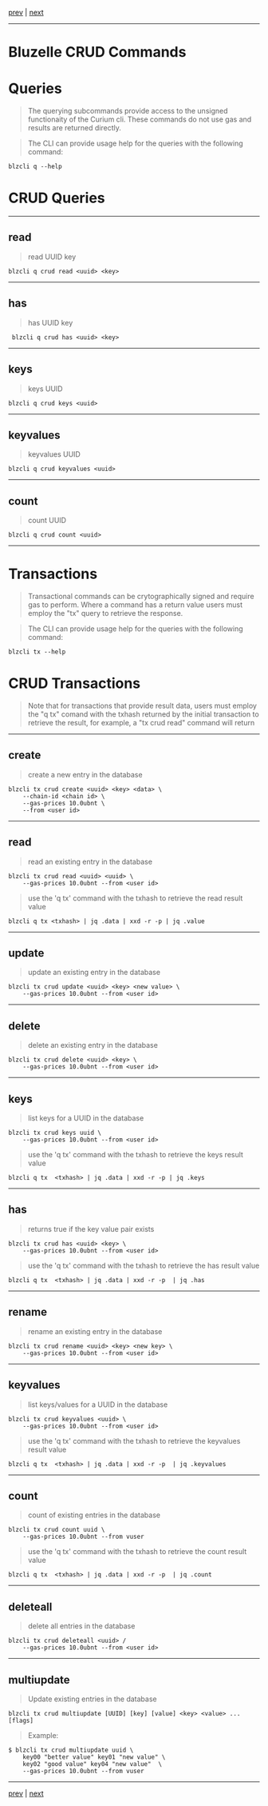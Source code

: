 [prev](../setup/deployaddl.md) | [next](../commands/useful.md)
***
Bluzelle CRUD Commands
======================
# Queries
>The querying subcommands provide access to the unsigned functionaity of the 
Curium cli. These commands do not use gas and results are returned directly.

>The CLI can provide usage help for the queries with the following command:

    blzcli q --help


# CRUD Queries
***
## read        
>read UUID key

    blzcli q crud read <uuid> <key>

***
## has         
>has UUID key

     blzcli q crud has <uuid> <key>

***
## keys        
>keys UUID

    blzcli q crud keys <uuid>

***
## keyvalues   
>keyvalues UUID

    blzcli q crud keyvalues <uuid>

***
## count       
>count UUID

    blzcli q crud count <uuid>

***
# Transactions
>Transactional commands can be crytographically signed and require gas to 
perform. Where a command has a return value users must employ the "tx" 
query to retrieve the response.

>The CLI can provide usage help for the queries with the following command:

    blzcli tx --help
    
# CRUD Transactions
>Note that for transactions that provide result data, users must employ the 
"q tx" comand with the txhash returned by the initial transaction to retrieve
the result, for example, a "tx crud read" command will return 

***
## create
>create a new entry in the database

    blzcli tx crud create <uuid> <key> <data> \
        --chain-id <chain id> \
        --gas-prices 10.0ubnt \
        --from <user id>
***
## read
>read an existing entry in the database

    blzcli tx crud read <uuid> <uuid> \
        --gas-prices 10.0ubnt --from <user id>
    
>use the 'q tx' command with the txhash to retrieve the read result value

    blzcli q tx <txhash> | jq .data | xxd -r -p | jq .value
***
## update
>update an existing entry in the database

    blzcli tx crud update <uuid> <key> <new value> \
        --gas-prices 10.0ubnt --from <user id>
    
***
## delete
>delete an existing entry in the database

    blzcli tx crud delete <uuid> <key> \
        --gas-prices 10.0ubnt --from <user id>
***
## keys
>list keys for a UUID in the database

    blzcli tx crud keys uuid \
        --gas-prices 10.0ubnt --from <user id>
    
>use the 'q tx' command with the txhash to retrieve the keys result value

    blzcli q tx  <txhash> | jq .data | xxd -r -p | jq .keys
***
## has
>returns true if the key value pair exists

    blzcli tx crud has <uuid> <key> \
        --gas-prices 10.0ubnt --from <user id>
        
>use the 'q tx' command with the txhash to retrieve the has result value

    blzcli q tx  <txhash> | jq .data | xxd -r -p  | jq .has


***
## rename
>rename an existing entry in the database

    blzcli tx crud rename <uuid> <key> <new key> \
        --gas-prices 10.0ubnt --from <user id>

***
## keyvalues
>list keys/values for a UUID in the database

    blzcli tx crud keyvalues <uuid> \
        --gas-prices 10.0ubnt --from <user id>
        
>use the 'q tx' command with the txhash to retrieve the keyvalues result value

    blzcli q tx  <txhash> | jq .data | xxd -r -p  | jq .keyvalues

***
## count
>count of existing entries in the database

    blzcli tx crud count uuid \
        --gas-prices 10.0ubnt --from vuser
        
>use the 'q tx' command with the txhash to retrieve the count result value

    blzcli q tx  <txhash> | jq .data | xxd -r -p  | jq .count
***
## deleteall
>delete all entries in the database
    
    blzcli tx crud deleteall <uuid> /
        --gas-prices 10.0ubnt --from <user id>
        
***
## multiupdate
> Update existing entries in the database

    blzcli tx crud multiupdate [UUID] [key] [value] <key> <value> ... [flags]

> Example:

    $ blzcli tx crud multiupdate uuid \
        key00 "better value" key01 "new value" \
        key02 "good value" key04 "new value"  \
        --gas-prices 10.0ubnt --from vuser


***
[prev](../setup/deployaddl.md) | [next](../commands/useful.md)